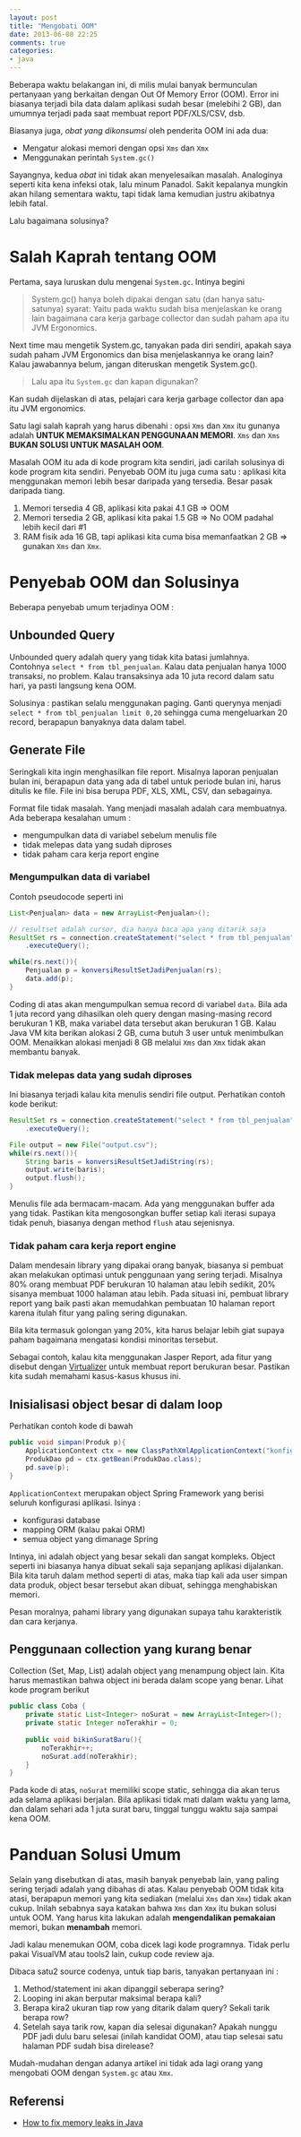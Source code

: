 ```yaml
---
layout: post
title: "Mengobati OOM"
date: 2013-06-08 22:25
comments: true
categories: 
- java
---
```


Beberapa waktu belakangan ini, di milis mulai banyak bermunculan pertanyaan yang berkaitan dengan Out Of Memory Error (OOM).
Error ini biasanya terjadi bila data dalam aplikasi sudah besar (melebihi 2 GB), dan umumnya terjadi pada saat membuat report PDF/XLS/CSV, dsb.

Biasanya juga, _obat yang dikonsumsi_ oleh penderita OOM ini ada dua:

* Mengatur alokasi memori dengan opsi `Xms` dan `Xmx`
* Menggunakan perintah `System.gc()`

Sayangnya, kedua _obat_ ini tidak akan menyelesaikan masalah. Analoginya seperti kita kena infeksi otak, lalu minum Panadol. Sakit kepalanya mungkin akan hilang sementara waktu, tapi tidak lama kemudian justru akibatnya lebih fatal.

Lalu bagaimana solusinya?

<!--more-->

# Salah Kaprah tentang OOM #

Pertama, saya luruskan dulu mengenai `System.gc`.
Intinya begini

> System.gc() hanya boleh dipakai dengan satu (dan hanya satu-satunya) syarat:
> Yaitu pada waktu sudah bisa menjelaskan ke orang lain bagaimana cara kerja garbage collector dan sudah paham apa itu JVM Ergonomics. 

Next time mau mengetik System.gc, tanyakan pada diri sendiri, apakah saya sudah paham JVM Ergonomics dan bisa menjelaskannya ke orang lain? Kalau jawabannya belum, jangan diteruskan mengetik System.gc().

> Lalu apa itu `System.gc` dan kapan digunakan? 

Kan sudah dijelaskan di atas, pelajari cara kerja garbage collector dan apa itu JVM ergonomics.

Satu lagi salah kaprah yang harus dibenahi : 
opsi `Xms` dan `Xmx` itu gunanya adalah **UNTUK MEMAKSIMALKAN PENGGUNAAN MEMORI**. 
`Xms` dan `Xms` **BUKAN SOLUSI UNTUK MASALAH OOM**.

Masalah OOM itu ada di kode program kita sendiri, jadi carilah solusinya di kode program kita sendiri.
Penyebab OOM itu juga cuma satu : aplikasi kita menggunakan memori lebih besar daripada yang tersedia. 
Besar pasak daripada tiang.

1. Memori tersedia 4 GB, aplikasi kita pakai 4.1 GB => OOM
2. Memori tersedia 2 GB, aplikasi kita pakai 1.5 GB => No OOM padahal lebih kecil dari #1
3. RAM fisik ada 16 GB, tapi aplikasi kita cuma bisa memanfaatkan 2 GB => gunakan `Xms` dan `Xmx`.

# Penyebab OOM dan Solusinya #

Beberapa penyebab umum terjadinya OOM : 

## Unbounded Query ##

Unbounded query adalah query yang tidak kita batasi jumlahnya. 
Contohnya `select * from tbl_penjualan`. Kalau data penjualan hanya 1000 transaksi, no problem. Kalau transaksinya ada 10 juta record dalam satu hari, ya pasti langsung kena OOM.

Solusinya : pastikan selalu menggunakan paging. Ganti querynya menjadi `select * from tbl_penjualan limit 0,20` sehingga cuma mengeluarkan 20 record, berapapun banyaknya data dalam tabel.

## Generate File ##

Seringkali kita ingin menghasilkan file report. Misalnya laporan penjualan bulan ini, berapapun data yang ada di tabel untuk periode bulan ini, harus ditulis ke file. File ini bisa berupa PDF, XLS, XML, CSV, dan sebagainya. 

Format file tidak masalah. Yang menjadi masalah adalah cara membuatnya. Ada beberapa kesalahan umum : 

* mengumpulkan data di variabel sebelum menulis file
* tidak melepas data yang sudah diproses
* tidak paham cara kerja report engine

### Mengumpulkan data di variabel ###

Contoh pseudocode seperti ini 

```java
List<Penjualan> data = new ArrayList<Penjualan>();

// resultset adalah cursor, dia hanya baca apa yang ditarik saja
ResultSet rs = connection.createStatement("select * from tbl_penjualan")
    .executeQuery();

while(rs.next()){
    Penjualan p = konversiResultSetJadiPenjualan(rs);
    data.add(p);
}
```

Coding di atas akan mengumpulkan semua record di variabel `data`. 
Bila ada 1 juta record yang dihasilkan oleh query dengan masing-masing record berukuran 1 KB, 
maka variabel data tersebut akan berukuran 1 GB. Kalau Java VM kita berikan alokasi 2 GB, cuma butuh 3 user untuk menimbulkan OOM.
Menaikkan alokasi menjadi 8 GB melalui `Xms` dan `Xmx` tidak akan membantu banyak. 

### Tidak melepas data yang sudah diproses ###

Ini biasanya terjadi kalau kita menulis sendiri file output. Perhatikan contoh kode berikut:

```java
ResultSet rs = connection.createStatement("select * from tbl_penjualan")
    .executeQuery();

File output = new File("output.csv");
while(rs.next()){
    String baris = konversiResultSetJadiString(rs);
    output.write(baris);
    output.flush();
}
```

Menulis file ada bermacam-macam. Ada yang menggunakan buffer ada yang tidak. Pastikan kita mengosongkan buffer setiap kali iterasi supaya tidak penuh, biasanya dengan method `flush` atau sejenisnya.

### Tidak paham cara kerja report engine ###

Dalam mendesain library yang dipakai orang banyak, biasanya si pembuat akan melakukan optimasi untuk penggunaan yang sering terjadi. 
Misalnya 80% orang membuat PDF berukuran 10 halaman atau lebih sedikit, 20% sisanya membuat 1000 halaman atau lebih. 
Pada situasi ini, pembuat library report yang baik pasti akan memudahkan pembuatan 10 halaman report karena itulah fitur yang paling sering digunakan. 

Bila kita termasuk golongan yang 20%, kita harus belajar lebih giat supaya paham bagaimana mengatasi kondisi minoritas tersebut.

Sebagai contoh, kalau kita menggunakan Jasper Report, ada fitur yang disebut dengan [Virtualizer](http://community.jaspersoft.com/wiki/comparison-report-virtualizers) untuk membuat report berukuran besar. Pastikan kita sudah memahami kasus-kasus khusus ini.

## Inisialisasi object besar di dalam loop ##

Perhatikan contoh kode di bawah

```java
public void simpan(Produk p){
    ApplicationContext ctx = new ClassPathXmlApplicationContext("konfig-spring.xml");
    ProdukDao pd = ctx.getBean(ProdukDao.class);
    pd.save(p);
}
```

`ApplicationContext` merupakan object Spring Framework yang berisi seluruh konfigurasi aplikasi. Isinya :

* konfigurasi database
* mapping ORM (kalau pakai ORM)
* semua object yang dimanage Spring

Intinya, ini adalah object yang besar sekali dan sangat kompleks. Object seperti ini biasanya hanya dibuat sekali saja sepanjang aplikasi dijalankan. Bila kita taruh dalam method seperti di atas, maka tiap kali ada user simpan data produk, object besar tersebut akan dibuat, sehingga menghabiskan memori. 

Pesan moralnya, pahami library yang digunakan supaya tahu karakteristik dan cara kerjanya.


## Penggunaan collection yang kurang benar ##

Collection (Set, Map, List) adalah object yang menampung object lain. Kita harus memastikan bahwa object ini berada dalam scope yang benar. Lihat kode program berikut

```java
public class Coba {
    private static List<Integer> noSurat = new ArrayList<Integer>();
    private static Integer noTerakhir = 0;
    
    public void bikinSuratBaru(){
        noTerakhir++;
        noSurat.add(noTerakhir);
    }
}

```

Pada kode di atas, `noSurat` memiliki scope static, sehingga dia akan terus ada selama aplikasi berjalan. Bila aplikasi tidak mati dalam waktu yang lama, dan dalam sehari ada 1 juta surat baru, tinggal tunggu waktu saja sampai kena OOM.

# Panduan Solusi Umum #

Selain yang disebutkan di atas, masih banyak penyebab lain, yang paling sering terjadi adalah yang dibahas di atas. Kalau penyebab OOM tidak kita atasi, berapapun memori yang kita sediakan (melalui `Xms` dan `Xmx`) tidak akan cukup. Inilah sebabnya saya katakan bahwa `Xms` dan `Xmx` itu bukan solusi untuk OOM. Yang harus kita lakukan adalah **mengendalikan pemakaian** memori, bukan **menambah** memori. 

Jadi kalau menemukan OOM, coba dicek lagi kode programnya. 
Tidak perlu pakai VisualVM atau tools2 lain, cukup code review aja. 

Dibaca satu2 source codenya, untuk tiap baris, tanyakan pertanyaan ini : 

1. Method/statement ini akan dipanggil seberapa sering? 
2. Looping ini akan berputar maksimal berapa kali?
3. Berapa kira2 ukuran tiap row yang ditarik dalam query? Sekali tarik berapa row?
4. Setelah saya tarik row, kapan dia selesai digunakan? Apakah nunggu PDF jadi dulu baru selesai (inilah kandidat OOM), atau tiap selesai satu halaman PDF sudah bisa direlease?

Mudah-mudahan dengan adanya artikel ini tidak ada lagi orang yang mengobati OOM dengan `System.gc` atau `Xmx`.

## Referensi ##

* [How to fix memory leaks in Java](http://java.dzone.com/news/how-fix-memory-leaks-java)

